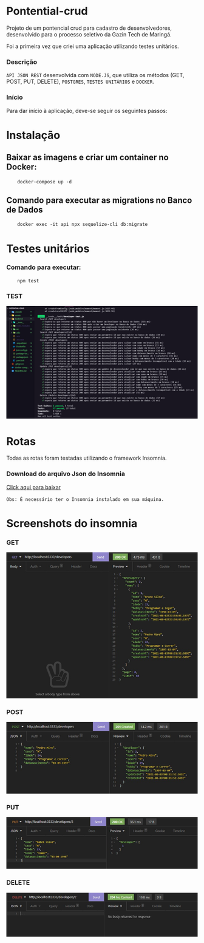 # Pontential-crud
Projeto de um pontencial crud para cadastro de desenvolvedores, desenvolvido para o processo seletivo da Gazin Tech de Maringá.

Foi a primeira vez que criei uma aplicação utilizando testes unitários.

### Descrição
`API JSON REST` desenvolvida com `NODE.JS`, que utiliza os métodos (​GET​, ​POST​, ​PUT​, DELETE​), `POSTGRES`, `TESTES UNITÁRIOS` e `DOCKER`.

### Início
Para dar início à aplicação, deve-se seguir os seguintes passos: 

# Instalação 

## Baixar as imagens e criar um container no Docker:
```
    docker-compose up -d 
```

## Comando para executar as migrations no Banco de Dados

```
    docker exec -it api npx sequelize-cli db:migrate
```
# Testes unitários

### Comando para executar: 

```
    npm test
```
### TEST
   ![](assets\testeUnit.jpeg)

# Rotas
Todas as rotas foram testadas utilizando o framework Insomnia.

### Download do arquivo Json do Insomnia
  
  <a href="https://drive.google.com/file/d/1hdNuzNoqmDa3QjFJaPKnu2UCZ-D2aayC/view?usp=sharing" download>Click aqui para baixar</a>

  `Obs: É necessário ter o Insomnia instalado em sua máquina.`

  # Screenshots do insomnia

  ### GET
   ![GET](assets\get.jpeg)

    
  ### POST
   ![POST](assets\post.jpeg)


  ### PUT
   ![PUT](assets\put.jpeg)

  ### DELETE
   ![DELETE](assets\delete.jpeg)